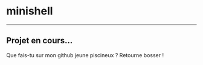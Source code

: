 # minishell

------------------

## Projet en cours...

Que fais-tu sur mon github jeune piscineux ? Retourne bosser !